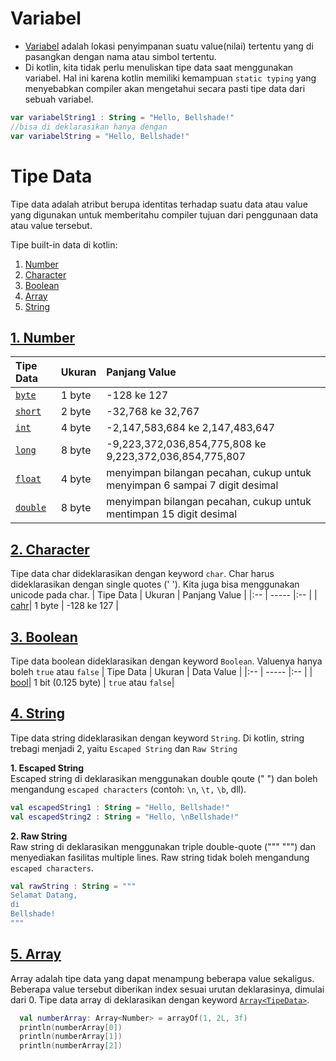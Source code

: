 # Variabel
- [Variabel](Variabel.kt) adalah lokasi penyimpanan suatu value(nilai) tertentu yang di pasangkan dengan nama atau simbol tertentu.
- Di kotlin, kita tidak perlu menuliskan tipe data saat menggunakan variabel. Hal ini karena kotlin memiliki kemampuan `static typing` yang menyebabkan compiler akan mengetahui secara pasti tipe data dari sebuah variabel.

```kotlin
var variabelString1 : String = "Hello, Bellshade!"
//bisa di deklarasikan hanya dengan
var variabelString = "Hello, Bellshade!"
```

# Tipe Data
Tipe data adalah atribut berupa identitas terhadap suatu data atau value yang digunakan untuk memberitahu compiler tujuan dari penggunaan data atau value tersebut. 

Tipe built-in data di kotlin:
1. [Number](Number.kt)
2. [Character](Char.kt)
3. [Boolean](Boolean.kt)
4. [Array](Array.kt)
5. [String](String.kt)

## [1. Number](Number.kt)

| Tipe Data     | Ukuran | Panjang Value                             |
|:--            | -----  |:--                                        |
| [`byte`](Number.kt)| 1 byte  | -128 ke 127                               |
| [`short`](Number.kt)| 2 byte | -32,768 ke 32,767                         |
| [`int`](Number.kt)| 4 byte | -2,147,583,684 ke 2,147,483,647           |
| [`long`](Number.kt)| 8 byte | -9,223,372,036,854,775,808 ke 9,223,372,036,854,775,807                                               |
| [`float`](Number.kt)| 4 byte | menyimpan bilangan pecahan, cukup untuk menyimpan 6 sampai 7 digit desimal                                   |
| [`double`](Double.kt)| 8 byte | menyimpan bilangan pecahan, cukup untuk mentimpan 15 digit desimal                                           |

## [2. Character](Char.kt)
Tipe data char dideklarasikan dengan keyword `char`. Char harus dideklarasikan dengan single quotes (' '). Kita juga bisa menggunakan unicode pada char. 
| Tipe Data     | Ukuran | Panjang Value                             |
|:--            | -----  |:--                                        |
| [cahr](Char.kt)| 1 byte  | -128 ke 127                               |

## [3. Boolean](Boolean.kt)
Tipe data boolean dideklarasikan dengan keyword `Boolean`. Valuenya hanya boleh `true` atau `false` 
| Tipe Data     | Ukuran | Data Value                             |
|:--            | -----  |:--                                        |
| [bool](Boolean.kt)| 1 bit (0.125 byte)  | `true` atau `false`|

## [4. String](String.kt)
Tipe data string dideklarasikan dengan keyword `String`. Di kotlin, string trebagi menjadi 2, yaitu `Escaped String` dan `Raw String`

**1. Escaped String**\
Escaped string di deklarasikan menggunakan double qoute (" ") dan boleh mengandung `escaped characters` (contoh: `\n`, `\t,` `\b`, dll).
```kotlin
val escapedString1 : String = "Hello, Bellshade!"
val escapedString2 : String = "Hello, \nBellshade!"
```

**2. Raw String**\
Raw string di deklarasikan menggunakan triple double-quote (""" """) dan menyediakan fasilitas multiple lines. Raw string tidak boleh mengandung `escaped characters`.
```kotlin
val rawString : String = """
Selamat Datang, 
di
Bellshade!
"""
```

## [5. Array](Array.kt)
Array adalah tipe data yang dapat menampung beberapa value sekaligus. Beberapa value tersebut diberikan index sesuai urutan deklarasinya, dimulai dari 0. Tipe data array di deklarasikan dengan keyword [`Array<TipeData>`](Array.kt).

```kotlin
  val numberArray: Array<Number> = arrayOf(1, 2L, 3f)
  println(numberArray[0])
  println(numberArray[1])
  println(numberArray[2])
  ```

